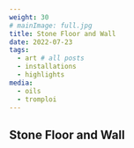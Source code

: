 ```yaml
---
weight: 30
# mainImage: full.jpg
title: Stone Floor and Wall
date: 2022-07-23
tags:
  - art # all posts
  - installations
  - highlights
media:
  - oils
  - tromploi
---
```


## Stone Floor and Wall
